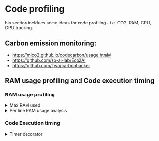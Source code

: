# Code profiling

his section incldues some ideas for code profiling - i.e. CO2, RAM, CPU, GPU tracking.

## Carbon emission monitoring:
* https://mlco2.github.io/codecarbon/usage.html#
* https://github.com/sb-ai-lab/Eco2AI
* https://github.com/lfwa/carbontracker


## RAM usage profiling and Code execution timing

### RAM usage profiling
<details><summary>Max RAM used</summary>

To get max RAM used during executition of the function import the decorator and put it above it function to log max RAM used into specified logging file, e.g.:
**NOTE**: this applies only to functions and NOT classes or class methods. In case somebody figures out how to use it also on methods please let me know[Pavol Mulinka]. Posts relevant to the issue I was unable to debug:
* https://stackoverflow.com/questions/75409483/why-do-i-get-missing-required-argument-self-when-using-a-decorator-written-as
* https://stackoverflow.com/questions/16593246/how-to-use-memory-profiler-python-module-with-class-methods
```
from churn_pred.code_profiling import ram_usage

@ram_usage
def training(config: TrainingConfig, custom_params: CustomParameters):
```

</details>
<details><summary>Per line RAM usage analysis</summary>
To analyze RAM usage per line of the code import profile decorator, put it above the function you want to analyze:

```
from memory_profiler import profile

@profile
def training(config: TrainingConfig, custom_params: CustomParameters):
```

, run the code using memory_profile command line util, and analyze the RAM usage, e.g.:

```
$ python -m memory_profiler local_run.py

Filename: /XXX/main.py

Line #    Mem usage    Increment  Occurrences   Line Contents
=============================================================
    53    230.8 MiB    230.8 MiB           1   @ram_usage
    54                                         @profile
    55                                         def training(config: TrainingConfig, custom_params: CustomParameters):
    56    230.9 MiB      0.1 MiB           1       data_config = DataConfig.load(config.data_config)
    57    230.9 MiB      0.0 MiB           1       hyperparameters = Hyperparameters.parse_obj(config.hyperparameters)
    58                                         
    59    687.5 MiB    456.6 MiB           1       queries, df_data = get_data(config, custom_params)
    60    687.5 MiB      0.0 MiB           1       (
```
</details>

### Code Execution timing
<details><summary>Timer decorator</summary>
Import and prepend the time decorator to log time(into specified log file) that it takes to execute analyzed function/class, e.g.:

```
from churn_pred.code_profiling import timer

@timer
def training(config: TrainingConfig, custom_params: CustomParameters):
```
</details>